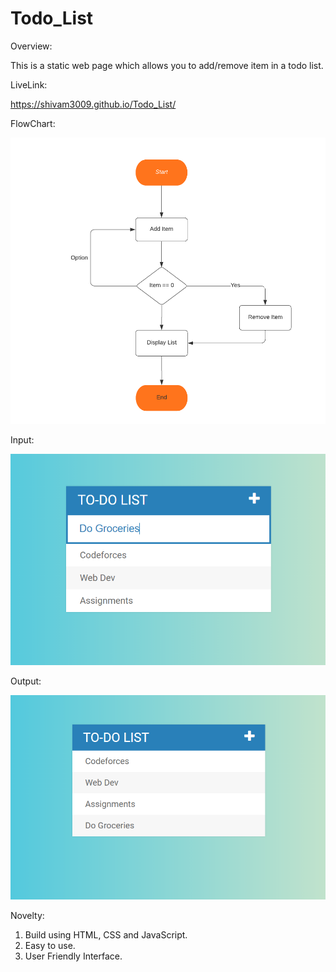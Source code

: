 # Todo_List

Overview:

This is a static web page which allows you to add/remove item in a todo list.

LiveLink:

https://shivam3009.github.io/Todo_List/


FlowChart:

![](Images/Flowchart.png)

Input:

![](Images/Input.PNG)

Output:

![](Images/Output.PNG)

Novelty:

1. Build using HTML, CSS and JavaScript.
2. Easy to use.
3. User Friendly Interface.

